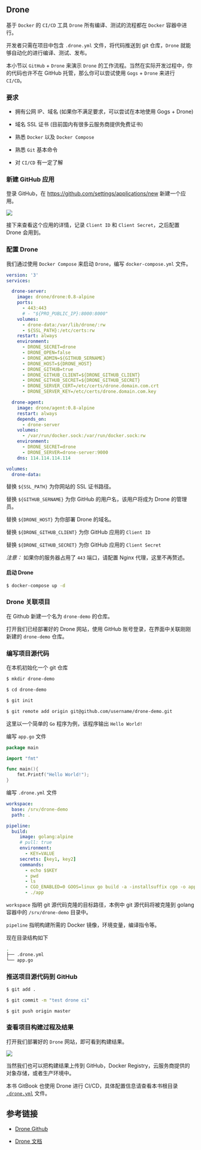 ## Drone

基于 `Docker` 的 `CI/CD` 工具 `Drone` 所有编译、测试的流程都在 `Docker` 容器中进行。

开发者只需在项目中包含 `.drone.yml` 文件，将代码推送到 git 仓库，`Drone` 就能够自动化的进行编译、测试、发布。

本小节以 `GitHub` + `Drone` 来演示 `Drone` 的工作流程。当然在实际开发过程中，你的代码也许不在 GitHub 托管，那么你可以尝试使用 `Gogs` + `Drone` 来进行 `CI/CD`。

### 要求

* 拥有公网 IP、域名 (如果你不满足要求，可以尝试在本地使用 Gogs + Drone)

* 域名 SSL 证书 (目前国内有很多云服务商提供免费证书)

* 熟悉 `Docker` 以及 `Docker Compose`

* 熟悉 `Git` 基本命令

* 对 `CI/CD` 有一定了解

### 新建 GitHub 应用

登录 GitHub，在 https://github.com/settings/applications/new 新建一个应用。

![](../.image/drone-github.png)

接下来查看这个应用的详情，记录 `Client ID` 和 `Client Secret`，之后配置 Drone 会用到。

### 配置 Drone

我们通过使用 `Docker Compose` 来启动 `Drone`，编写 `docker-compose.yml` 文件。

```yaml
version: '3'
services:

  drone-server:
    image: drone/drone:0.8-alpine
    ports:
      - 443:443
      # - "${PRO_PUBLIC_IP}:8000:8000"
    volumes:
      - drone-data:/var/lib/drone/:rw
      - ${SSL_PATH}:/etc/certs:rw
    restart: always
    environment:
      - DRONE_SECRET=drone
      - DRONE_OPEN=false
      - DRONE_ADMIN=${GITHUB_SERNAME}
      - DRONE_HOST=${DRONE_HOST}
      - DRONE_GITHUB=true
      - DRONE_GITHUB_CLIENT=${DRONE_GITHUB_CLIENT}
      - DRONE_GITHUB_SECRET=${DRONE_GITHUB_SECRET}
      - DRONE_SERVER_CERT=/etc/certs/drone.domain.com.crt
      - DRONE_SERVER_KEY=/etc/certs/drone.domain.com.key

  drone-agent:
    image: drone/agent:0.8-alpine
    restart: always
    depends_on:
      - drone-server
    volumes:
      - /var/run/docker.sock:/var/run/docker.sock:rw
    environment:
      - DRONE_SECRET=drone
      - DRONE_SERVER=drone-server:9000
    dns: 114.114.114.114

volumes:
  drone-data:    
```

替换 `${SSL_PATH}` 为你网站的 SSL 证书路径。

替换 `${GITHUB_SERNAME}` 为你 GitHub 的用户名，该用户将成为 Drone 的管理员。

替换 `${DRONE_HOST}` 为你部署 Drone 的域名。

替换 `${DRONE_GITHUB_CLIENT}` 为你 GitHub 应用的 `Client ID`

替换 `${DRONE_GITHUB_SECRET}` 为你 GitHub 应用的 `Client Secret`

*注意：* 如果你的服务器占用了 `443` 端口，请配置 Nginx 代理，这里不再赘述。

#### 启动 Drone

```bash
$ docker-compose up -d
```

### Drone 关联项目

在 Github 新建一个名为 `drone-demo` 的仓库。

打开我们已经部署好的 Drone 网站，使用 GitHub 账号登录，在界面中关联刚刚新建的 `drone-demo` 仓库。

### 编写项目源代码

在本机初始化一个 git 仓库

```bash
$ mkdir drone-demo

$ cd drone-demo

$ git init

$ git remote add origin git@github.com/username/drone-demo.git
```

这里以一个简单的 `Go` 程序为例，该程序输出 `Hello World!`

编写 `app.go` 文件

```go
package main

import "fmt"

func main(){  
    fmt.Printf("Hello World!");
}
```

编写 `.drone.yml` 文件

```yaml
workspace:
  base: /srv/drone-demo
  path: .

pipeline:
  build:
     image: golang:alpine
     # pull: true
     environment:
       - KEY=VALUE
     secrets: [key1, key2]
     commands:
       - echo $$KEY
       - pwd
       - ls
       - CGO_ENABLED=0 GOOS=linux go build -a -installsuffix cgo -o app .
       - ./app
```

`workspace` 指明 git 源代码克隆的目标路径，本例中 git 源代码将被克隆到 golang 容器中的 `/srv/drone-demo` 目录中。

`pipeline` 指明构建所需的 Docker 镜像，环境变量，编译指令等。

现在目录结构如下

```bash
.
├── .drone.yml
└── app.go
```

### 推送项目源代码到 GitHub

```bash
$ git add .

$ git commit -m "test drone ci"

$ git push origin master
```

### 查看项目构建过程及结果

打开我们部署好的 `Drone` 网站，即可看到构建结果。

![](../.image/drone-build.png)

当然我们也可以把构建结果上传到 GitHub，Docker Registry，云服务商提供的对象存储，或者生产环境中。

本书 GitBook 也使用 Drone 进行 CI/CD，具体配置信息请查看本书根目录 [`.drone.yml`](https://github.com/yeasy/docker_practice/blob/master/.drone.yml) 文件。

## 参考链接

* [Drone Github](https://github.com/drone/drone)

* [Drone 文档](http://docs.drone.io/)
